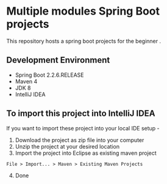 # Multiple modules Spring Boot projects

This repository hosts a spring boot projects for the beginner .

## Development Environment

* Spring Boot 2.2.6.RELEASE
* Maven 4
* JDK 8
* IntelliJ IDEA

## To import this project into IntelliJ IDEA

If you want to import these project into your local IDE setup - 

1. Download the project as zip file into your computer
2. Unzip the project at your desired location
3. Import the project into Eclipse as existing maven project

```
File > Import... > Maven > Existing Maven Projects
```

4. Done